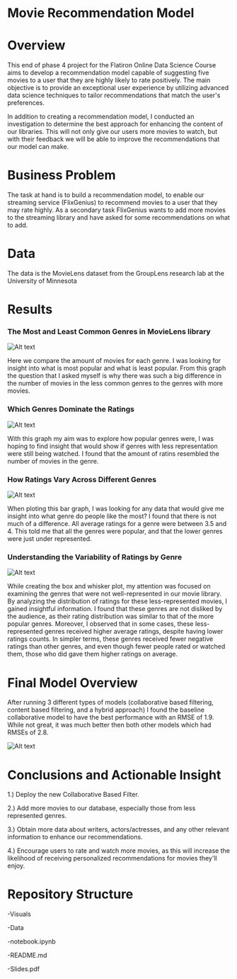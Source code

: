 # Movie Recommendation Model

# Overview
This end of phase 4 project for the Flatiron Online Data Science Course aims to develop a recommendation model capable of suggesting five movies to a user that they are highly likely to rate positively. The main objective is to provide an exceptional user experience by utilizing advanced data science techniques to tailor recommendations that match the user's preferences.

In addition to creating a recommendation model, I conducted an investigation to determine the best approach for enhancing the content of our libraries.  This will not only give our users more movies to watch, but with their feedback we will be able to improve the recommendations that our model can make.

# Business Problem
The task at hand is to build a recommendation model, to enable our streaming service (FlixGenius) to recommend movies to a user that they may rate highly.
As a secondary task FlixGenius wants to add more movies to the streaming library and have asked for some recommendations on what to add.

# Data 
The data is the MovieLens dataset from the GroupLens research lab at the University of Minnesota


# Results

### The Most and Least Common Genres in MovieLens library

![Alt text](https://github.com/MichalOst3389/phase_4_project/blob/main/Visuals/Movies%20per%20Genre.png)

Here we compare the amount of movies for each genre.  I was looking for insight into what is most popular and what is least popular.  From this graph the question that I asked myself is why there was such a big difference in the number of movies in the less common genres to the genres with more movies.   

### Which Genres Dominate the Ratings

![Alt text](https://github.com/MichalOst3389/phase_4_project/blob/main/Visuals/Ratings%20per%20Genre.png)

With this graph my aim was to explore how popular genres were,  I was hoping to find insight that would show if genres with less representation were still being watched.  I found that the amount of ratins resembled the number of movies in the genre.

### How Ratings Vary Across Different Genres

![Alt text](https://github.com/MichalOst3389/phase_4_project/blob/main/Visuals/avg%20rating.png)

When ploting this bar graph, I was looking for any data that would give me insight into what genre do people like the most?  I found that there is not much of a difference.  All average ratings for a genre were between 3.5 and 4.  This told me that all the genres were popular, and that the lower genres were just under represented.

### Understanding the Variability of Ratings by Genre

![Alt text](https://github.com/MichalOst3389/phase_4_project/blob/main/Visuals/Genre%20Rating%20Distribution.png)

While creating the box and whisker plot, my attention was focused on examining the genres that were not well-represented in our movie library. By analyzing the distribution of ratings for these less-represented movies, I gained insightful information. I found that these genres are not disliked by the audience, as their rating distribution was similar to that of the more popular genres. Moreover, I observed that in some cases, these less-represented genres received higher average ratings, despite having lower ratings counts. In simpler terms, these genres received fewer negative ratings than other genres, and even though fewer people rated or watched them, those who did gave them higher ratings on average.

# Final Model Overview

After running 3 different types of models (collaborative based filtering, content based filtering, and a hybrid approach) I found the baseline collaborative model to have the best performance with an RMSE of 1.9.  While not great, it was much better then both other models which had RMSEs of 2.8.

![Alt text](https://github.com/MichalOst3389/phase_4_project/blob/main/Visuals/collab%20model%20metrics.png)

# Conclusions and Actionable Insight

1.) Deploy the new Collaborative Based Filter.

2.) Add more movies to our database, especially those from less represented genres.

3.) Obtain more data about writers, actors/actresses, and any other relevant information to enhance our recommendations.

4.) Encourage users to rate and watch more movies, as this will increase the likelihood of receiving personalized recommendations for movies they'll enjoy.

# Repository Structure

-Visuals

-Data

-notebook.ipynb

-README.md

-Slides.pdf